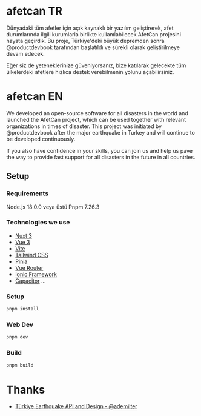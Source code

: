# afetcan TR
Dünyadaki tüm afetler için açık kaynaklı bir yazılım geliştirerek, afet durumlarında ilgili kurumlarla birlikte kullanılabilecek AfetCan projesini hayata geçirdik. Bu proje, Türkiye'deki büyük depremden sonra @productdevbook tarafından başlatıldı ve sürekli olarak geliştirilmeye devam edecek.

Eğer siz de yeteneklerinize güveniyorsanız, bize katılarak gelecekte tüm ülkelerdeki afetlere hızlıca destek verebilmenin yolunu açabilirsiniz.


# afetcan EN

We developed an open-source software for all disasters in the world and launched the AfetCan project, which can be used together with relevant organizations in times of disaster. This project was initiated by @productdevbook after the major earthquake in Turkey and will continue to be developed continuously.

If you also have confidence in your skills, you can join us and help us pave the way to provide fast support for all disasters in the future in all countries.

## Setup

### Requirements
Node.js 18.0.0 veya üstü
Pnpm 7.26.3

### Technologies we use
- [Nuxt 3](https://nuxt.com)
- [Vue 3](https://vuejs.org/)
- [Vite](https://vitejs.dev/)
- [Tailwind CSS](https://tailwindcss.com/)
- [Pinia](https://pinia.esm.dev/)
- [Vue Router](https://next.router.vuejs.org/)
- [Ionic Framework](https://ionicframework.com/)
- [Capacitor](https://capacitorjs.com/)
...

### Setup
```bash
pnpm install
```

### Web Dev
```bash
pnpm dev
```

### Build
```bash
pnpm build
```


# Thanks

- [Türkiye Earthquake API and Design - @ademilter](https://github.com/ademilter/zelzele)
